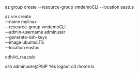 az group create
--resource-group vmdemoCLI
--location eastus

az vm create \
--name mylinux \
--resource-group vmdemoCLI\
--admin-username adminuser \
--generate-ssh-keys \
--image ubuntuLTS \
--location eastus

cdh/id_rsa.pub

ssh adminuser@PbIP
Yes
logout
cd /home
ls